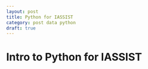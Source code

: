 ```yaml
---
layout: post
title: Python for IASSIST
category: post data python
draft: true
---
```


# Intro to Python for IASSIST


